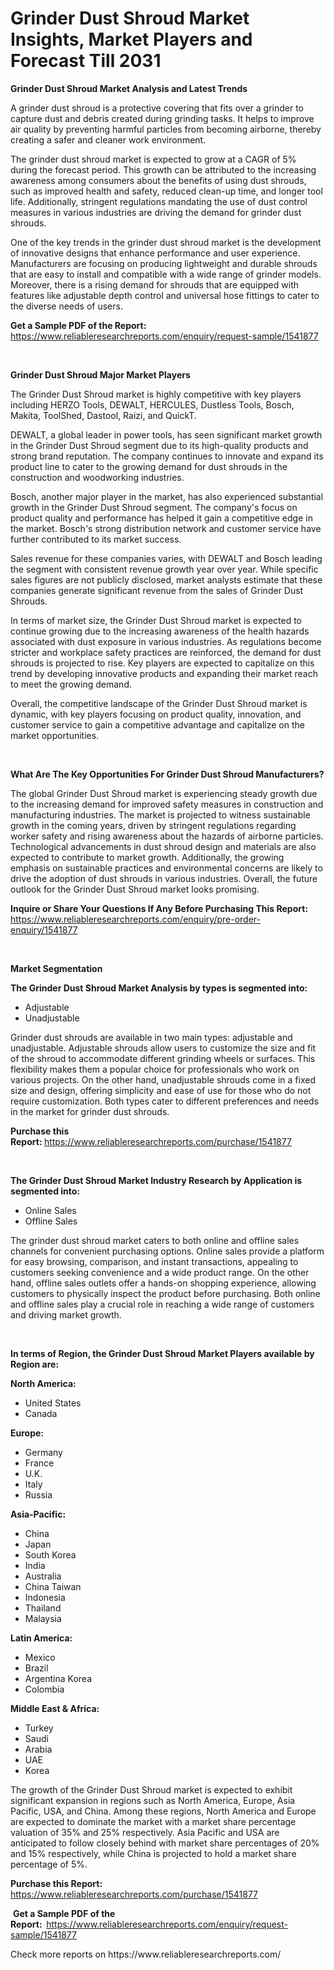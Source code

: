 <p><h1>Grinder Dust Shroud Market Insights, Market Players and Forecast Till 2031</h1></p><p><strong>Grinder Dust Shroud Market Analysis and Latest Trends</strong></p>
<p><p>A grinder dust shroud is a protective covering that fits over a grinder to capture dust and debris created during grinding tasks. It helps to improve air quality by preventing harmful particles from becoming airborne, thereby creating a safer and cleaner work environment.</p><p>The grinder dust shroud market is expected to grow at a CAGR of 5% during the forecast period. This growth can be attributed to the increasing awareness among consumers about the benefits of using dust shrouds, such as improved health and safety, reduced clean-up time, and longer tool life. Additionally, stringent regulations mandating the use of dust control measures in various industries are driving the demand for grinder dust shrouds.</p><p>One of the key trends in the grinder dust shroud market is the development of innovative designs that enhance performance and user experience. Manufacturers are focusing on producing lightweight and durable shrouds that are easy to install and compatible with a wide range of grinder models. Moreover, there is a rising demand for shrouds that are equipped with features like adjustable depth control and universal hose fittings to cater to the diverse needs of users.</p></p>
<p><strong>Get a Sample PDF of the Report:&nbsp;</strong> <a href="https://www.reliableresearchreports.com/enquiry/request-sample/1541877">https://www.reliableresearchreports.com/enquiry/request-sample/1541877</a></p>
<p>&nbsp;</p>
<p><strong>Grinder Dust Shroud Major Market Players</strong></p>
<p><p>The Grinder Dust Shroud market is highly competitive with key players including HERZO Tools, DEWALT, HERCULES, Dustless Tools, Bosch, Makita, ToolShed, Dastool, Raizi, and QuickT. </p><p>DEWALT, a global leader in power tools, has seen significant market growth in the Grinder Dust Shroud segment due to its high-quality products and strong brand reputation. The company continues to innovate and expand its product line to cater to the growing demand for dust shrouds in the construction and woodworking industries.</p><p>Bosch, another major player in the market, has also experienced substantial growth in the Grinder Dust Shroud segment. The company's focus on product quality and performance has helped it gain a competitive edge in the market. Bosch's strong distribution network and customer service have further contributed to its market success.</p><p>Sales revenue for these companies varies, with DEWALT and Bosch leading the segment with consistent revenue growth year over year. While specific sales figures are not publicly disclosed, market analysts estimate that these companies generate significant revenue from the sales of Grinder Dust Shrouds.</p><p>In terms of market size, the Grinder Dust Shroud market is expected to continue growing due to the increasing awareness of the health hazards associated with dust exposure in various industries. As regulations become stricter and workplace safety practices are reinforced, the demand for dust shrouds is projected to rise. Key players are expected to capitalize on this trend by developing innovative products and expanding their market reach to meet the growing demand.</p><p>Overall, the competitive landscape of the Grinder Dust Shroud market is dynamic, with key players focusing on product quality, innovation, and customer service to gain a competitive advantage and capitalize on the market opportunities.</p></p>
<p>&nbsp;</p>
<p><strong>What Are The Key Opportunities For Grinder Dust Shroud Manufacturers?</strong></p>
<p><p>The global Grinder Dust Shroud market is experiencing steady growth due to the increasing demand for improved safety measures in construction and manufacturing industries. The market is projected to witness sustainable growth in the coming years, driven by stringent regulations regarding worker safety and rising awareness about the hazards of airborne particles. Technological advancements in dust shroud design and materials are also expected to contribute to market growth. Additionally, the growing emphasis on sustainable practices and environmental concerns are likely to drive the adoption of dust shrouds in various industries. Overall, the future outlook for the Grinder Dust Shroud market looks promising.</p></p>
<p><strong>Inquire or Share Your Questions If Any Before Purchasing This Report:</strong> <a href="https://www.reliableresearchreports.com/enquiry/pre-order-enquiry/1541877">https://www.reliableresearchreports.com/enquiry/pre-order-enquiry/1541877</a></p>
<p>&nbsp;</p>
<p><strong>Market Segmentation</strong></p>
<p><strong>The Grinder Dust Shroud Market Analysis by types is segmented into:</strong></p>
<p><ul><li>Adjustable</li><li>Unadjustable</li></ul></p>
<p><p>Grinder dust shrouds are available in two main types: adjustable and unadjustable. Adjustable shrouds allow users to customize the size and fit of the shroud to accommodate different grinding wheels or surfaces. This flexibility makes them a popular choice for professionals who work on various projects. On the other hand, unadjustable shrouds come in a fixed size and design, offering simplicity and ease of use for those who do not require customization. Both types cater to different preferences and needs in the market for grinder dust shrouds.</p></p>
<p><strong>Purchase this Report:&nbsp;</strong><a href="https://www.reliableresearchreports.com/purchase/1541877">https://www.reliableresearchreports.com/purchase/1541877</a></p>
<p>&nbsp;</p>
<p><strong>The Grinder Dust Shroud Market Industry Research by Application is segmented into:</strong></p>
<p><ul><li>Online Sales</li><li>Offline Sales</li></ul></p>
<p><p>The grinder dust shroud market caters to both online and offline sales channels for convenient purchasing options. Online sales provide a platform for easy browsing, comparison, and instant transactions, appealing to customers seeking convenience and a wide product range. On the other hand, offline sales outlets offer a hands-on shopping experience, allowing customers to physically inspect the product before purchasing. Both online and offline sales play a crucial role in reaching a wide range of customers and driving market growth.</p></p>
<p>&nbsp;</p>
<p><strong>In terms of Region, the Grinder Dust Shroud Market Players available by Region are:</strong></p>
<p>
    <p> <strong> North America: </strong>
        <ul>
            <li>United States</li>
            <li>Canada</li>
        </ul>
        </p> 
    <p> <strong> Europe: </strong>
        <ul>
            <li>Germany</li>
            <li>France</li>
            <li>U.K.</li>
            <li>Italy</li>
            <li>Russia</li>
        </ul>
        </p> 
    <p> <strong> Asia-Pacific: </strong>
        <ul>
            <li>China</li>
            <li>Japan</li>
            <li>South Korea</li>
            <li>India</li>
            <li>Australia</li>
            <li>China Taiwan</li>
            <li>Indonesia</li>
            <li>Thailand</li>
            <li>Malaysia</li>
        </ul>
        </p> 
    <p> <strong> Latin America: </strong>
        <ul>
            <li>Mexico</li>
            <li>Brazil</li>
            <li>Argentina Korea</li>
            <li>Colombia</li>
        </ul>
        </p> 
    <p> <strong> Middle East & Africa: </strong>
        <ul>
            <li>Turkey</li>
            <li>Saudi</li>
            <li>Arabia</li>
            <li>UAE</li>
            <li>Korea</li>
        </ul>
    </p>
    </p>
<p><p>The growth of the Grinder Dust Shroud market is expected to exhibit significant expansion in regions such as North America, Europe, Asia Pacific, USA, and China. Among these regions, North America and Europe are expected to dominate the market with a market share percentage valuation of 35% and 25% respectively. Asia Pacific and USA are anticipated to follow closely behind with market share percentages of 20% and 15% respectively, while China is projected to hold a market share percentage of 5%.</p></p>
<p><strong>Purchase this Report: </strong><a href="https://www.reliableresearchreports.com/purchase/1541877">https://www.reliableresearchreports.com/purchase/1541877</a></p>
<p>&nbsp;<strong>Get a Sample PDF of the Report:&nbsp;&nbsp;</strong><a href="https://www.reliableresearchreports.com/enquiry/request-sample/1541877">https://www.reliableresearchreports.com/enquiry/request-sample/1541877</a></p>
<p><strong></strong></p>
<p>Check more reports on https://www.reliableresearchreports.com/</p>